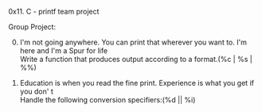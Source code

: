 0x11. C - printf team project

Group Project:                                                                      
                                                                                    
0. I'm not going anywhere. You can print that wherever you want to. I'm here and I'm
 a Spur for life                                                                    
Write a function that produces output according to a format.(%c | %s | %%)

1. Education is when you read the fine print. Experience is what you get if you don'
t                                                                                   
Handle the following conversion specifiers:(%d || %i)

